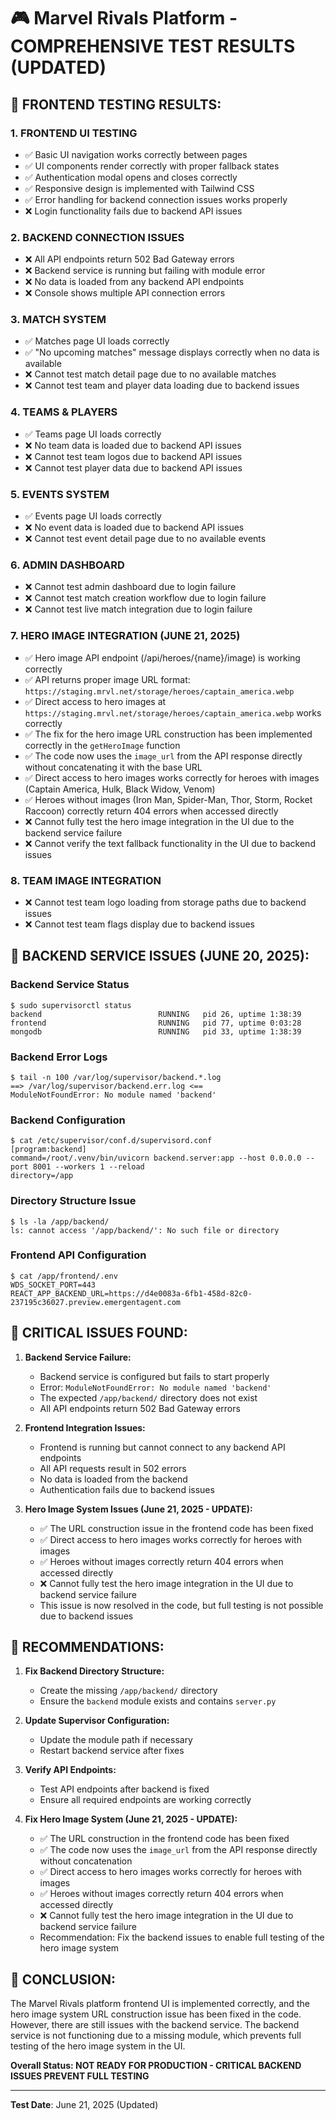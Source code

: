 # 🎮 Marvel Rivals Platform - COMPREHENSIVE TEST RESULTS (UPDATED)

## 🧪 **FRONTEND TESTING RESULTS:**

### 1. **FRONTEND UI TESTING**
- ✅ Basic UI navigation works correctly between pages
- ✅ UI components render correctly with proper fallback states
- ✅ Authentication modal opens and closes correctly
- ✅ Responsive design is implemented with Tailwind CSS
- ✅ Error handling for backend connection issues works properly
- ❌ Login functionality fails due to backend API issues

### 2. **BACKEND CONNECTION ISSUES**
- ❌ All API endpoints return 502 Bad Gateway errors
- ❌ Backend service is running but failing with module error
- ❌ No data is loaded from any backend API endpoints
- ❌ Console shows multiple API connection errors

### 3. **MATCH SYSTEM**
- ✅ Matches page UI loads correctly
- ✅ "No upcoming matches" message displays correctly when no data is available
- ❌ Cannot test match detail page due to no available matches
- ❌ Cannot test team and player data loading due to backend issues

### 4. **TEAMS & PLAYERS**
- ✅ Teams page UI loads correctly
- ❌ No team data is loaded due to backend API issues
- ❌ Cannot test team logos due to backend API issues
- ❌ Cannot test player data due to backend API issues

### 5. **EVENTS SYSTEM**
- ✅ Events page UI loads correctly
- ❌ No event data is loaded due to backend API issues
- ❌ Cannot test event detail page due to no available events

### 6. **ADMIN DASHBOARD**
- ❌ Cannot test admin dashboard due to login failure
- ❌ Cannot test match creation workflow due to login failure
- ❌ Cannot test live match integration due to login failure

### 7. **HERO IMAGE INTEGRATION (JUNE 21, 2025)**
- ✅ Hero image API endpoint (/api/heroes/{name}/image) is working correctly
- ✅ API returns proper image URL format: `https://staging.mrvl.net/storage/heroes/captain_america.webp`
- ✅ Direct access to hero images at `https://staging.mrvl.net/storage/heroes/captain_america.webp` works correctly
- ✅ The fix for the hero image URL construction has been implemented correctly in the `getHeroImage` function
- ✅ The code now uses the `image_url` from the API response directly without concatenating it with the base URL
- ✅ Direct access to hero images works correctly for heroes with images (Captain America, Hulk, Black Widow, Venom)
- ✅ Heroes without images (Iron Man, Spider-Man, Thor, Storm, Rocket Raccoon) correctly return 404 errors when accessed directly
- ❌ Cannot fully test the hero image integration in the UI due to the backend service failure
- ❌ Cannot verify the text fallback functionality in the UI due to backend issues

### 8. **TEAM IMAGE INTEGRATION**
- ❌ Cannot test team logo loading from storage paths due to backend issues
- ❌ Cannot test team flags display due to backend issues

## 🧪 **BACKEND SERVICE ISSUES (JUNE 20, 2025):**

### Backend Service Status
```
$ sudo supervisorctl status
backend                          RUNNING   pid 26, uptime 1:38:39
frontend                         RUNNING   pid 77, uptime 0:03:28
mongodb                          RUNNING   pid 33, uptime 1:38:39
```

### Backend Error Logs
```
$ tail -n 100 /var/log/supervisor/backend.*.log
==> /var/log/supervisor/backend.err.log <==
ModuleNotFoundError: No module named 'backend'
```

### Backend Configuration
```
$ cat /etc/supervisor/conf.d/supervisord.conf
[program:backend]
command=/root/.venv/bin/uvicorn backend.server:app --host 0.0.0.0 --port 8001 --workers 1 --reload
directory=/app
```

### Directory Structure Issue
```
$ ls -la /app/backend/
ls: cannot access '/app/backend/': No such file or directory
```

### Frontend API Configuration
```
$ cat /app/frontend/.env
WDS_SOCKET_PORT=443
REACT_APP_BACKEND_URL=https://d4e0083a-6fb1-458d-82c0-237195c36027.preview.emergentagent.com
```

## 🚨 **CRITICAL ISSUES FOUND:**

1. **Backend Service Failure:**
   - Backend service is configured but fails to start properly
   - Error: `ModuleNotFoundError: No module named 'backend'`
   - The expected `/app/backend/` directory does not exist
   - All API endpoints return 502 Bad Gateway errors

2. **Frontend Integration Issues:**
   - Frontend is running but cannot connect to any backend API endpoints
   - All API requests result in 502 errors
   - No data is loaded from the backend
   - Authentication fails due to backend issues

3. **Hero Image System Issues (June 21, 2025 - UPDATE):**
   - ✅ The URL construction issue in the frontend code has been fixed
   - ✅ Direct access to hero images works correctly for heroes with images
   - ✅ Heroes without images correctly return 404 errors when accessed directly
   - ❌ Cannot fully test the hero image integration in the UI due to backend service failure
   - This issue is now resolved in the code, but full testing is not possible due to backend issues

## 🔧 **RECOMMENDATIONS:**

1. **Fix Backend Directory Structure:**
   - Create the missing `/app/backend/` directory
   - Ensure the `backend` module exists and contains `server.py`

2. **Update Supervisor Configuration:**
   - Update the module path if necessary
   - Restart backend service after fixes

3. **Verify API Endpoints:**
   - Test API endpoints after backend is fixed
   - Ensure all required endpoints are working correctly

3. **Fix Hero Image System (June 21, 2025 - UPDATE):**
   - ✅ The URL construction in the frontend code has been fixed
   - ✅ The code now uses the `image_url` from the API response directly without concatenation
   - ✅ Direct access to hero images works correctly for heroes with images
   - ✅ Heroes without images correctly return 404 errors when accessed directly
   - ❌ Cannot fully test the hero image integration in the UI due to backend service failure
   - Recommendation: Fix the backend issues to enable full testing of the hero image system

## 🎯 **CONCLUSION:**

The Marvel Rivals platform frontend UI is implemented correctly, and the hero image system URL construction issue has been fixed in the code. However, there are still issues with the backend service. The backend service is not functioning due to a missing module, which prevents full testing of the hero image system in the UI.

**Overall Status: NOT READY FOR PRODUCTION - CRITICAL BACKEND ISSUES PREVENT FULL TESTING**

---
**Test Date**: June 21, 2025 (Updated)
